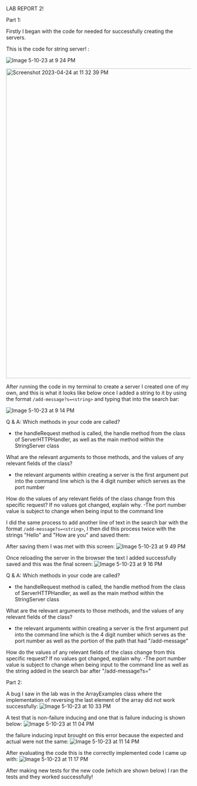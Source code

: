 LAB REPORT 2!

Part 1:

Firstly I began with the code for needed for successfully creating the servers.

This is the code for string server! : 

![Image 5-10-23 at 9 24 PM](https://github.com/oRyLee/Lab-Report-2/assets/130015533/6e4a01de-cef8-4528-bd89-b423a87608ae)

<img width="843" alt="Screenshot 2023-04-24 at 11 32 39 PM" src="https://user-images.githubusercontent.com/130015533/234193467-fdd68803-be4c-4fb4-a8d6-d9a0f1357317.png">

After running the code in my terminal to create a server I created one of my own, and this is what it looks like below  once I added a string to it by using the format ```/add-message?s=<string>``` and typing that into the search bar:
  
![Image 5-10-23 at 9 14 PM](https://github.com/oRyLee/Lab-Report-2/assets/130015533/1c1e3048-50d1-4c47-90c2-aa88d21c85be)

Q & A:
Which methods in your code are called?
- the handleRequest method is called, the handle method from the class of ServerHTTPHandler, as well as the main method within the StringServer class

What are the relevant arguments to those methods, and the values of any relevant fields of the class?
- the relevant arguments within creating a server is the first argument put into the command line which is the 4 digit number which serves as the port number

How do the values of any relevant fields of the class change from this specific request? If no values got changed, explain why.
-The port number value is subject to change when being input to the command line
  
  
  
I did the same process to add another line of text in the search bar with the format ```/add-message?s=<string>```, I then did this process twice with the strings "Hello" and "How are you" and saved them: 
  
 After saving them I was met with this screen: 
 ![Image 5-10-23 at 9 49 PM](https://github.com/oRyLee/Lab-Report-2/assets/130015533/a6b60e49-ab12-43a5-a6a0-a32316688e88)

  
  
 Once reloading the server in the browser the text I added successfully saved and this was the final screen:
![Image 5-10-23 at 9 16 PM](https://github.com/oRyLee/Lab-Report-2/assets/130015533/1755e5e9-651f-444a-993b-c8fd0804e911)

Q & A:
Which methods in your code are called?
- the handleRequest method is called, the handle method from the class of ServerHTTPHandler, as well as the main method within the StringServer class

What are the relevant arguments to those methods, and the values of any relevant fields of the class?
- the relevant arguments within creating a server is the first argument put into the command line which is the 4 digit number which serves as the port number as well as the portion of the path that had "/add-message"

How do the values of any relevant fields of the class change from this specific request? If no values got changed, explain why.
-The port number value is subject to change when being input to the command line as well as the string added in the search bar after "/add-message?s="
 
 
Part 2:

A bug I saw in the lab was in the ArrayExamples class where the implementation of reversing the last element of the array did not work successfully:
![Image 5-10-23 at 10 33 PM](https://github.com/oRyLee/Lab-Report-2/assets/130015533/d2ea484a-43b9-440d-bd3a-985fd690c29e)

A test that is non-failure inducing and one that is failure inducing is shown below:
![Image 5-10-23 at 11 04 PM](https://github.com/oRyLee/Lab-Report-2/assets/130015533/4b4e90a7-a2c2-4904-99fd-e1cccc55d495)

the failure inducing input brought on this error because the expected and actual were not the same:
![Image 5-10-23 at 11 14 PM](https://github.com/oRyLee/Lab-Report-2/assets/130015533/289407ac-c0fe-4ca4-89bd-4b8de97f766d)



After evaluating the code this is the correctly implemented code I came up with:
![Image 5-10-23 at 11 17 PM](https://github.com/oRyLee/Lab-Report-2/assets/130015533/0c696370-df70-40fa-aaa9-b6db1d75c4e7)



After making new tests for the new code (which are shown below) I ran the tests and they worked successfully!






  

  
 




